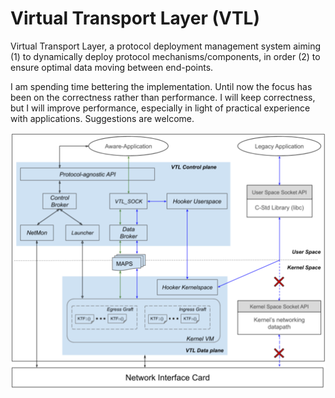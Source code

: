 # Virtual Transport Layer (VTL)
Virtual Transport Layer, a protocol deployment management system aiming
(1) to dynamically deploy protocol mechanisms/components, in order
(2) to ensure optimal data moving between end-points.

I am spending time bettering the implementation. Until now the focus has been
on the correctness rather than performance. I will keep correctness, but I will
improve performance, especially in light of practical experience with
applications. Suggestions are welcome.

![](files/vtl.png)
